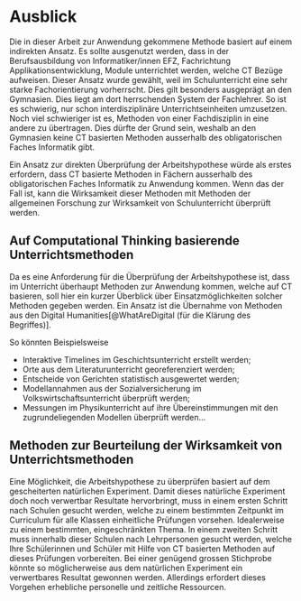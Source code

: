# Ausblick 

Die in dieser Arbeit zur Anwendung gekommene Methode basiert auf einem
indirekten Ansatz. Es sollte ausgenutzt werden, dass in der
Berufsausbildung von Informatiker/innen EFZ, Fachrichtung
Applikationsentwicklung, Module unterrichtet werden, welche CT Bezüge
aufweisen. Dieser Ansatz wurde gewählt, weil im Schulunterricht eine
sehr starke Fachorientierung vorherrscht. Dies gilt besonders ausgeprägt
an den Gymnasien. Dies liegt am dort herrschenden System der Fachlehrer.
So ist es schwierig, nur schon interdisziplinäre Unterrichtseinheiten
umzusetzen. Noch viel schwieriger ist es, Methoden von einer
Fachdisziplin in eine andere zu übertragen. Dies dürfte der Grund sein,
weshalb an den Gymnasien keine CT basierten Methoden ausserhalb des
obligatorischen Faches Informatik gibt.

Ein Ansatz zur direkten Überprüfung der Arbeitshypothese würde als
erstes erfordern, dass CT basierte Methoden in Fächern ausserhalb des
obligatorischen Faches Informatik zu Anwendung kommen. Wenn das der Fall
ist, kann die Wirksamkeit dieser Methoden mit Methoden der allgemeinen
Forschung zur Wirksamkeit von Schulunterricht überprüft werden.

## Auf Computational Thinking basierende Unterrichtsmethoden

Da es eine Anforderung für die Überprüfung der Arbeitshypothese ist,
dass im Unterricht überhaupt Methoden zur Anwendung kommen, welche auf
CT basieren, soll hier ein kurzer Überblick über Einsatzmöglichkeiten
solcher Methoden gegeben werden.
Ein Ansatz ist die Übernahme von Methoden aus den Digital
Humanities[@WhatAreDigital (für die Klärung des Begriffes)]. 

So könnten Beispielsweise 

* Interaktive Timelines im Geschichtsunterricht erstellt werden;
* Orte aus dem Literaturunterricht georeferenziert werden;
* Entscheide von Gerichten statistisch ausgewertet werden;
* Modellannahmen aus der Sozialversicherung im
  Volkswirtschaftsunterricht überprüft werden;
* Messungen im Physikunterricht auf ihre Übereinstimmungen mit den
  zugrundeliegenden Modellen überprüft werden...

## Methoden zur Beurteilung der Wirksamkeit von Unterrichtsmethoden

Eine Möglichkeit, die Arbeitshypothese zu überprüfen basiert auf dem
gescheiterten natürlichen Experiment. Damit dieses natürliche Experiment
doch noch verwertbar Resultate hervorbringt, muss in einem ersten
Schritt nach Schulen gesucht werden, welche zu einem bestimmten
Zeitpunkt im Curriculum für alle Klassen einheitliche Prüfungen
vorsehen. Idealerweise zu einem bestimmten, eingeschränkten Thema. In
einem zweiten Schritt muss innerhalb dieser Schulen nach Lehrpersonen
gesucht werden, welche Ihre Schülerinnen und Schüler mit Hilfe von CT
basierten Methoden auf dieses Prüfungen vorbereiten. Bei einer genügend
grossen Stichprobe könnte so möglicherweise aus dem natürlichen
Experiment ein verwertbares Resultat gewonnen werden. Allerdings
erfordert dieses Vorgehen erhebliche personelle und zeitliche
Ressourcen.
